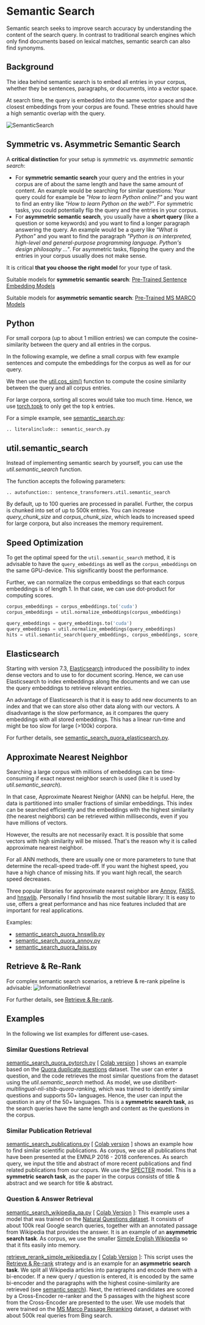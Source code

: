 # Semantic Search
Semantic search seeks to improve search accuracy by understanding the content of the search query. In contrast to traditional search engines which only find documents based on lexical matches, semantic search can also find synonyms.


## Background
The idea behind semantic search is to embed all entries in your corpus, whether they be sentences, paragraphs, or documents, into a vector space. 

At search time, the query is embedded into the same vector space and the closest embeddings from your corpus are found. These entries should have a high semantic overlap with the query.

![SemanticSearch](https://raw.githubusercontent.com/UKPLab/sentence-transformers/master/docs/img/SemanticSearch.png) 


## Symmetric vs. Asymmetric Semantic Search

A **critical distinction** for your setup is *symmetric* vs. *asymmetric semantic search*:
- For **symmetric semantic search** your query and the entries in your corpus are of about the same length and have the same amount of content. An example would be searching for similar questions: Your query could for example be *"How to learn Python online?"* and you want to find an entry like *"How to learn Python on the web?"*. For symmetric tasks, you could potentially flip the query and the entries in your corpus.
- For **asymmetric semantic search**, you usually have a **short query** (like a question or some keywords) and you want to find a longer paragraph answering the query. An example would be a query like *"What is Python"* and you want to find the paragraph *"Python is an interpreted, high-level and general-purpose programming language. Python's design philosophy ..."*. For asymmetric tasks, flipping the query and the entries in your corpus usually does not make sense.

It is critical **that you choose the right model** for your type of task.

Suitable models for **symmetric semantic search**: [Pre-Trained Sentence Embedding Models](https://www.sbert.net/docs/pretrained_models.html#sentence-embedding-models)


Suitable models for **asymmetric semantic search**: [Pre-Trained MS MARCO Models](https://www.sbert.net/docs/pretrained-models/msmarco-v3.html)



## Python

For small corpora (up to about 1 million entries) we can compute the cosine-similarity between the query and all entries in the corpus.

In the following example, we define a small corpus with few example sentences and compute the embeddings for the corpus as well as for our query.

We then use the [util.cos_sim()](../../../docs/usage/semantic_textual_similarity.md) function to compute the cosine similarity between the query and all corpus entries.

For large corpora, sorting all scores would take too much time. Hence, we use [torch.topk](https://pytorch.org/docs/stable/generated/torch.topk.html) to only get the top k entries.

For a simple example, see [semantic_search.py](semantic_search.py):

```eval_rst
.. literalinclude:: semantic_search.py
```


## util.semantic_search

Instead of implementing semantic search by yourself, you can use the *util.semantic_search* function.

The function accepts the following parameters:

```eval_rst
.. autofunction:: sentence_transformers.util.semantic_search
```

By default, up to 100 queries are processed in parallel. Further, the corpus is chunked into set of up to 500k entries. You can increase *query_chunk_size* and *corpus_chunk_size*, which leads to increased speed for large corpora, but also increases the memory requirement.

## Speed Optimization
To get the optimal speed for the `util.semantic_search` method, it is advisable to have the `query_embeddings` as well as the `corpus_embeddings` on the same GPU-device. This significantly boost the performance.

Further, we can normalize the corpus embeddings so that each corpus embeddings is of length 1. In that case, we can use dot-product for computing scores.
```python
corpus_embeddings = corpus_embeddings.to('cuda')
corpus_embeddings = util.normalize_embeddings(corpus_embeddings)

query_embeddings = query_embeddings.to('cuda')
query_embeddings = util.normalize_embeddings(query_embeddings)
hits = util.semantic_search(query_embeddings, corpus_embeddings, score_function=util.dot_score)
```




## Elasticsearch
Starting with version 7.3, [Elasticsearch](https://www.elastic.co/elasticsearch/) introduced the possibility to index dense vectors and to use to for document scoring. Hence, we can use Elasticsearch to index embeddings along the documents and we can use the query embeddings to retrieve relevant entries.

An advantage of Elasticsearch is that it is easy to add new documents to an index and that we can store also other data along with our vectors. A disadvantage is the slow performance, as it compares the query embeddings with all stored embeddings. This has a linear run-time and might be too slow for large (>100k) corpora.

For further details, see [semantic_search_quora_elasticsearch.py](semantic_search_quora_elasticsearch.py).


## Approximate Nearest Neighbor
Searching a large corpus with millions of embeddings can be time-consuming if exact nearest neighbor search is used (like it is used by *util.semantic_search*).

In that case, Approximate Nearest Neighor (ANN) can be helpful. Here, the data is partitioned into smaller fractions of similar embeddings. This index can be searched efficiently and the embeddings with the highest similarity (the nearest neighbors) can be retrieved within milliseconds, even if you have millions of vectors.

However, the results are not necessarily exact. It is possible that some vectors with high similarity will be missed. That's the reason why it is called approximate nearest neighbor.

For all ANN methods, there are usually one or more parameters to tune that determine the recall-speed trade-off. If you want the highest speed, you have a high chance of missing hits. If you want high recall, the search speed decreases.

Three popular libraries for approximate nearest neighbor are [Annoy](https://github.com/spotify/annoy), [FAISS](https://github.com/facebookresearch/faiss), and [hnswlib](https://github.com/nmslib/hnswlib/). Personally I find hnswlib the most suitable library: It is easy to use, offers a great performance and has nice features included that are important for real applications.

Examples:
- [semantic_search_quora_hnswlib.py](semantic_search_quora_hnswlib.py)
- [semantic_search_quora_annoy.py](semantic_search_quora_annoy.py)
- [semantic_search_quora_faiss.py](semantic_search_quora_faiss.py)

## Retrieve & Re-Rank
For complex semantic search scenarios, a retrieve & re-rank pipeline is advisable:
![InformationRetrieval](https://raw.githubusercontent.com/UKPLab/sentence-transformers/master/docs/img/InformationRetrieval.png)

For further details, see [Retrieve & Re-rank](../retrieve_rerank/README.md).

## Examples

In the following we list examples for different use-cases.

### Similar Questions Retrieval
[semantic_search_quora_pytorch.py](semantic_search_quora_pytorch.py) [ [Colab version](https://colab.research.google.com/drive/12cn5Oo0v3HfQQ8Tv6-ukgxXSmT3zl35A?usp=sharing) ] shows an example based on the [Quora duplicate questions](https://www.quora.com/q/quoradata/First-Quora-Dataset-Release-Question-Pairs) dataset. The user can enter a question, and the code retrieves the most similar questions from the dataset using the *util.semantic_search* method. As model, we use *distilbert-multilingual-nli-stsb-quora-ranking*, which was trained to identify similar questions and supports 50+ languages. Hence, the user can input the question in any of the 50+ languages. This is a **symmetric search task**, as the search queries have the same length and content as the questions in the corpus.

### Similar Publication Retrieval
[semantic_search_publications.py](semantic_search_publications.py) [ [Colab version](https://colab.research.google.com/drive/12hfBveGHRsxhPIUMmJYrll2lFU4fOX06?usp=sharing) ] shows an example how to find similar scientific publications. As corpus, we use all publications that have been presented at the EMNLP 2016 - 2018 conferences. As search query, we input the title and abstract of more recent publications and find related publications from our copurs. We use the [SPECTER](https://arxiv.org/abs/2004.07180) model. This is a **symmetric search task**, as the paper in the corpus consists of title & abstract and we search for title & abstract.

### Question & Answer Retrieval
[semantic_search_wikipedia_qa.py](semantic_search_wikipedia_qa.py) [ [Colab Version](https://colab.research.google.com/drive/11GunvCqJuebfeTlgbJWkIMT0xJH6PWF1?usp=sharing) ]: This example uses a model that was trained on the [Natural Questions dataset](https://ai.google.com/research/NaturalQuestions/). It consists of about 100k real Google search queries, together with an annotated passage from Wikipedia that provides the answer. It is an example of an **asymmetric search task**. As corpus, we use the smaller [Simple English Wikipedia](https://simple.wikipedia.org/wiki/Main_Page) so that it fits easily into memory.

[retrieve_rerank_simple_wikipedia.py](../retrieve_rerank/retrieve_rerank_simple_wikipedia.py) [ [Colab Version](https://colab.research.google.com/github/UKPLab/sentence-transformers/blob/master/examples/applications/retrieve_rerank/retrieve_rerank_simple_wikipedia.ipynb) ]: This script uses the [Retrieve & Re-rank](../retrieve_rerank/README.md) strategy and is an example for an **asymmetric search task**. We split all Wikipedia articles into paragraphs and encode them with a bi-encoder. If a new query / question is entered, it is encoded by the same bi-encoder and the paragraphs with the highest cosine-similarity are retrieved (see [semantic search](../semantic-search/README.md)). Next, the retrieved candidates are scored by a Cross-Encoder re-ranker and the 5 passages with the highest score from the Cross-Encoder are presented to the user. We use models that were trained on the [MS Marco Passage Reranking](https://github.com/microsoft/MSMARCO-Passage-Ranking/) dataset, a dataset with about 500k real queries from Bing search.
